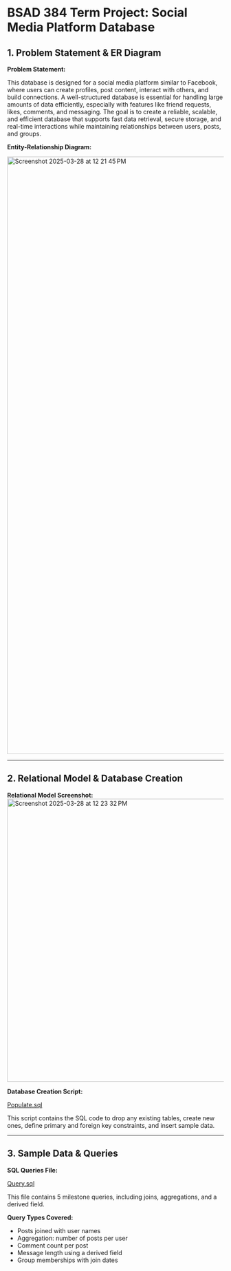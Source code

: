 # BSAD 384 Term Project: Social Media Platform Database

## 1. Problem Statement & ER Diagram

**Problem Statement:**

This database is designed for a social media platform similar to Facebook, where users can create profiles, post content, interact with others, and build connections. A well-structured database is essential for handling large amounts of data efficiently, especially with features like friend requests, likes, comments, and messaging. The goal is to create a reliable, scalable, and efficient database that supports fast data retrieval, secure storage, and real-time interactions while maintaining relationships between users, posts, and groups.

**Entity-Relationship Diagram:**

<img width="1389" alt="Screenshot 2025-03-28 at 12 21 45 PM" src="https://github.com/user-attachments/assets/14ae0da5-2c25-45c1-acc9-737dcb9a6e6b" />


---

## 2. Relational Model & Database Creation

**Relational Model Screenshot:**
<img width="658" alt="Screenshot 2025-03-28 at 12 23 32 PM" src="https://github.com/user-attachments/assets/4393e118-3566-4e5f-b0c3-942e833b1f62" />

**Database Creation Script:**

[Populate.sql](SQLSCRIPTS/Populate.sql)


This script contains the SQL code to drop any existing tables, create new ones, define primary and foreign key constraints, and insert sample data.

---

## 3. Sample Data & Queries

**SQL Queries File:**

 [Query.sql](SQLSCRIPTS/Query.sql)

This file contains 5 milestone queries, including joins, aggregations, and a derived field.

**Query Types Covered:**

- Posts joined with user names
- Aggregation: number of posts per user
- Comment count per post
- Message length using a derived field
- Group memberships with join dates


